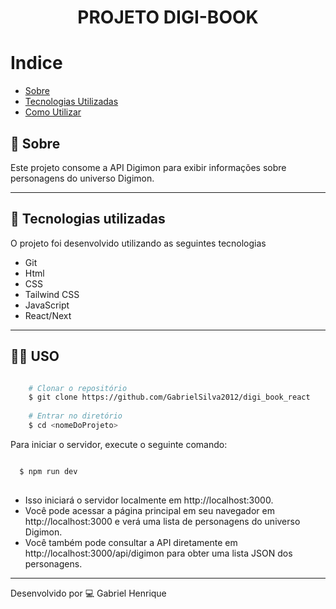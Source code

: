 <h1 align="center">
  PROJETO DIGI-BOOK
</h1>

# Indice

- [Sobre](#-sobre)
- [Tecnologias Utilizadas](#-tecnologias-utilizadas)
- [Como Utilizar](#-uso)

## 🔖 Sobre

Este projeto consome a API Digimon para exibir informações sobre personagens do universo Digimon.

---

## 🚀 Tecnologias utilizadas

O projeto foi desenvolvido utilizando as seguintes tecnologias

- Git
- Html
- CSS
- Tailwind CSS
- JavaScript
- React/Next
---

## 👩‍💻 USO

```bash

    # Clonar o repositório
    $ git clone https://github.com/GabrielSilva2012/digi_book_react
 
    # Entrar no diretório
    $ cd <nomeDoProjeto>

```
Para iniciar o servidor, execute o seguinte comando:

```bash

  $ npm run dev
 
```
- Isso iniciará o servidor localmente em http://localhost:3000.<br>
- Você pode acessar a página principal em seu navegador em http://localhost:3000 e verá uma lista de personagens do universo Digimon.<br>
- Você também pode consultar a API diretamente em http://localhost:3000/api/digimon para obter uma lista JSON dos personagens.

---
Desenvolvido por 💻 Gabriel Henrique
